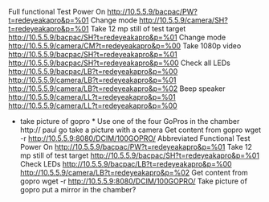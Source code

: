 
Full functional Test
Power On
http://10.5.5.9/bacpac/PW?t=redeyeakapro&p=%01
Change mode
http://10.5.5.9/camera/SH?t=redeyeakapro&p=%01
Take 12 mp still of test target
http://10.5.5.9/bacpac/SH?t=redeyeakapro&p=%01
Change mode
http://10.5.5.9/camera/CM?t=redeyeakapro&p=%00
Take 1080p video
http://10.5.5.9/bacpac/SH?t=redeyeakapro&p=%01
http://10.5.5.9/bacpac/SH?t=redeyeakapro&p=%00
Check all LEDs
http://10.5.5.9/bacpac/LB?t=redeyeakapro&p=%00
http://10.5.5.9/camera/LB?t=redeyeakapro&p=%01
http://10.5.5.9/camera/LB?t=redeyeakapro&p=%02
Beep speaker
http://10.5.5.9/camera/LL?t=redeyeakapro&p=%01
http://10.5.5.9/camera/LL?t=redeyeakapro&p=%00
* take picture of gopro *
Use one of the four GoPros in the chamber
http:// paul go take a picture with a camera
Get content from gopro 
wget -r http://10.5.5.9:8080/DCIM/100GOPRO/
Abbreviated Functional Test
Power On
http://10.5.5.9/bacpac/PW?t=redeyeakapro&p=%01
Take 12 mp still of test target
http://10.5.5.9/bacpac/SH?t=redeyeakapro&p=%01
Check LEDs
http://10.5.5.9/bacpac/LB?t=redeyeakapro&p=%00
http://10.5.5.9/camera/LB?t=redeyeakapro&p=%02
Get content from gopro 
wget -r http://10.5.5.9:8080/DCIM/100GOPRO/
Take picture of gopro 
put a mirror in the chamber?
